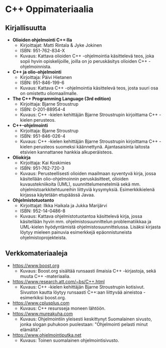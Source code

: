 # C++ Oppimateriaalia

## Kirjallisuutta

- **Olioiden ohjelmointi C++:lla**
    - Kirjoittajat: Matti Rintala & Jyke Jokinen
    - ISBN: 951-762-834-X
    - Kuvaus: Kattava olioiden C++ -ohjelmointia käsittelevä teos, joka sopii hyvin opiskelijoille, joilla on jo peruskäsitys olioiden C++ -ohjelmoinnista. 
- **C++ ja olio-ohjelmointi**
    - Kirjoittaja: Päivi Hietanen
    - ISBN: 951-846-199-6
    - Kuvaus: Kattava C++ -ohjelmointia käsittelevä teos, josta suuri osa on omistettu oliomaailmalle. 
- **The C++ Programming Language (3rd edition)**
    - Kirjoittaja: Bjarne Stroustrup
    - ISBN: 0-201-88954-4
    - Kuvaus: C++ -kielen kehittäjän Bjarne Stroustrupin kirjoittama C++ -kielen perusteos. 
- **C++-ohjelmointi**
    - Kirjoittaja: Bjarne Stroustrup
    - ISBN: 951-846-026-4
    - Kuvaus: C++ -kielen kehittäjän Bjarne Stroustrupin kirjoittama C++ -kielen perusteos suomeksi käännettynä. Ajantasaisinta laitosta etsivien kannattanee hankkia alkuperäisteos. 
- **Oliokirja**
    - Kirjoittaja: Kai Koskimies
    - ISBN: 951-762-720-3
    - Kuvaus: Perusteellisesti olioiden maailmaan syventyvä kirja, jossa käsitellään olio-ohjelmoinnin peruskäsitteet, olioiden kuvaustekniikoita (UML), suunnittelumenetelmiä sekä mm. ohjelmistoarkkitehtuureihin liittyviä kysymyksiä. Esimerkkikielenä kirjassa käytetään etupäässä Javaa. 
- **Ohjelmistotuotanto**
    - Kirjoittajat: Ilkka Haikala ja Jukka Marijärvi
	- ISBN: 952-14-0486-8
    - Kuvaus: Kattava ohjelmistotuotantoa käsittelevä kirja, jossa käsitellään hyvin mm. ohjelmistosuunnittelun problematiikkaa ja UML-kielen hyödyntämistä ohjelmistosuunnittelussa. Lisäksi kirjasta löytyy mieleen painuvia esimerkkejä epäonnistuneista ohjelmistoprojekteista. 

## Verkkomateriaaleja

- <https://www.boost.org>
	- Kuvaus: Boost.org sisältää runsaasti ilmaisia C++ -kirjastoja, sekä muuta C++ -materiaalia. 
- <https://www.research.att.com/~bs/C++.html>
	- Kuvaus: C++ -kielen kehittäjän Bjarne Stroustrupin kotisivut. Sivuston kautta löytyy runsaasti C++:aan liittyvää aineistoa - esimerkiksi boost.org. 
- <https://www.cplusplus.com>
	- Kuvaus: C++ resursseja moneen lähtöön. 
- <https://www.mureakuha.com>
	- Kuvaus: Ohjelmointiin yleisesti keskittynyt Suomalainen sivusto, jonka slogan puhukoon puolestaan: "Ohjelmointi pelasti minut elämältä". 
- <https://www.ohjelmointiputka.net>
	- Kuvaus: Toinen suomalainen ohjelmointisivusto. 

